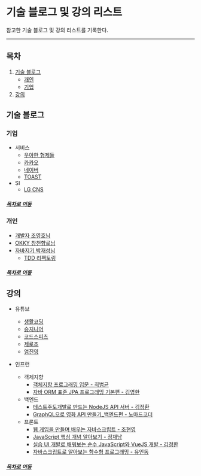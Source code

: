 기술 블로그 및 강의 리스트
=======
참고한 기술 블로그 및 강의 리스트를 기록한다.
- - - -
## 목차
1. [기술 블로그](#기술-블로그)
	* [개인](#개인)
	* [기업](#기업)
2. [강의](#강의)

## 기술 블로그
### 기업 
* 서비스
	* [우아한 형제들](http://woowabros.github.io/)
	* [카카오](http://tech.kakao.com/)
	* [네이버](https://d2.naver.com/home)
	* [TOAST](https://meetup.toast.com/)
* SI
	* [LG CNS](https://blog.lgcns.com/1201?category=515147) 

##### [목차로 이동](#목차)
	
### 개인
* [개발자 조영호님](https://github.com/nara1030/portfolio/blob/master/docs/book/object.md)
* [OKKY 창천향로님](https://jojoldu.tistory.com/)
* [자바지기 박재성님](https://github.com/slipp/jwp-slipp)
	* [TDD 리팩토링](https://www.youtube.com/watch?v=bIeqAlmNRrA)

##### [목차로 이동](#목차)

## 강의
* 유튜브
	* [생활코딩](https://github.com/nara1030/portfolio/blob/master/docs/living_coding.md)
	* [승지니어](https://www.youtube.com/channel/UCW4ixpFivk6eJl8b5bFOLkg/videos)
	* [코드스피츠](https://github.com/nara1030/portfolio/blob/master/docs/code_spitz.md)
	* [제로초](https://www.zerocho.com/)
	* [엄진영](http://blog.eomjinyoung.com/)

* 인프런
	* 객제지향
		* [객체지향 프로그래밍 입문 - 최범균](https://github.com/nara1030/portfolio/blob/master/docs/lecture_list/oop_basic_choi.md)
		* [자바 ORM 표준 JPA 프로그래밍 기본편 - 김영한](https://www.inflearn.com/course/ORM-JPA-Basic#description)
	* 백엔드
		* [테스트주도개발로 만드는 NodeJS API 서버 - 김정환](https://www.inflearn.com/course/%ED%85%8C%EC%8A%A4%ED%8A%B8%EC%A3%BC%EB%8F%84%EA%B0%9C%EB%B0%9C-tdd-nodejs-api#)
		* [GraphQL으로 영화 API 만들기_백엔드편 - 노마드코더](https://www.inflearn.com/course/graphql#description)
	* 프론트
		* [웹 게임을 만들며 배우는 자바스크립트 - 조현영](https://www.inflearn.com/course/%EC%9E%90%EB%B0%94%EC%8A%A4%ED%81%AC%EB%A6%BD%ED%8A%B8-%EA%B2%8C%EC%9E%84-%EA%B0%9C%EB%B0%9C#curriculum)
		* [JavaScript 핵심 개념 알아보기 - 정재남](https://github.com/nara1030/portfolio/blob/master/docs/lecture_list/javascript_key_concept_jeong.md)
		* [실습 UI 개발로 배워보는 순수 JavaScript와 VueJS 개발 - 김정환](https://www.inflearn.com/course/%EC%88%9C%EC%88%98js-vuejs-%EA%B0%9C%EB%B0%9C-%EA%B0%95%EC%A2%8C#)
		* [자바스크립트로 알아보는 함수형 프로그래밍 - 유인동](https://www.inflearn.com/course/%ED%95%A8%EC%88%98%ED%98%95-%ED%94%84%EB%A1%9C%EA%B7%B8%EB%9E%98%EB%B0%8D#description)
		
##### [목차로 이동](#목차)